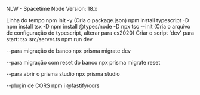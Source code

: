 NLW - Spacetime
Node Version: 18.x

Linha do tempo
npm init -y (Cria o package.json)
npm install typescript -D
npm install tsx -D
npm install @types/node -D
npx tsc --init (Cria o arquivo de configuração do typescript, alterar para es2020)
Criar o script 'dev' para start: tsx src/server.ts
npm run dev



--para migração do banco
npx prisma migrate dev

--para migração com reset do banco
npx prisma migrate reset

--para abrir o prisma studio
npx prisma studio

--plugin de CORS
npm i @fastify/cors